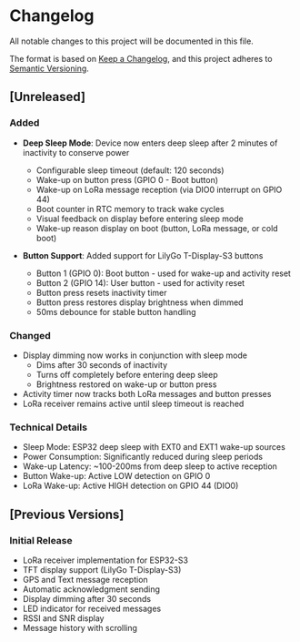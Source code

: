 # Changelog

All notable changes to this project will be documented in this file.

The format is based on [Keep a Changelog](https://keepachangelog.com/en/1.0.0/),
and this project adheres to [Semantic Versioning](https://semver.org/spec/v2.0.0.html).

## [Unreleased]

### Added
- **Deep Sleep Mode**: Device now enters deep sleep after 2 minutes of inactivity to conserve power
  - Configurable sleep timeout (default: 120 seconds)
  - Wake-up on button press (GPIO 0 - Boot button)
  - Wake-up on LoRa message reception (via DIO0 interrupt on GPIO 44)
  - Boot counter in RTC memory to track wake cycles
  - Visual feedback on display before entering sleep mode
  - Wake-up reason display on boot (button, LoRa message, or cold boot)

- **Button Support**: Added support for LilyGo T-Display-S3 buttons
  - Button 1 (GPIO 0): Boot button - used for wake-up and activity reset
  - Button 2 (GPIO 14): User button - used for activity reset
  - Button press resets inactivity timer
  - Button press restores display brightness when dimmed
  - 50ms debounce for stable button handling

### Changed
- Display dimming now works in conjunction with sleep mode
  - Dims after 30 seconds of inactivity
  - Turns off completely before entering deep sleep
  - Brightness restored on wake-up or button press
- Activity timer now tracks both LoRa messages and button presses
- LoRa receiver remains active until sleep timeout is reached

### Technical Details
- Sleep Mode: ESP32 deep sleep with EXT0 and EXT1 wake-up sources
- Power Consumption: Significantly reduced during sleep periods
- Wake-up Latency: ~100-200ms from deep sleep to active reception
- Button Wake-up: Active LOW detection on GPIO 0
- LoRa Wake-up: Active HIGH detection on GPIO 44 (DIO0)

## [Previous Versions]

### Initial Release
- LoRa receiver implementation for ESP32-S3
- TFT display support (LilyGo T-Display-S3)
- GPS and Text message reception
- Automatic acknowledgment sending
- Display dimming after 30 seconds
- LED indicator for received messages
- RSSI and SNR display
- Message history with scrolling
